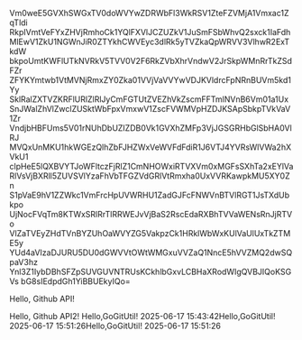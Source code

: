 Vm0weE5GVXhSWGxTV0doWVYwZDRWbFl3WkRSV1ZteFZVMjA1Vmxac1ZqTldi
RkpIVmtVeFYxZHVjRmhoCk1YQlFXVlJCZUZkV1JuSmFSbWhvQ2sxck1IaFdh
MlEwV1ZkU1NGWnJiR0ZTYkhCWVEyc3dlRk5yTVZkaQpWRVV3VlhwR2ExTkdW
bkpoUmtKWFlUTkNVRkV5TVV0V2F6RkZVbXhrVndwV2JrSkpWMnRrTkZSdFZr
ZFYKYmtwb1VtMVNjRmxZY0Zka01VVjVaVVYwVDJKVldrcFpNRnBUVm5kd1Yy
SklRalZXTVZKRFlURlZlRlJyCmFGTUtZVEZhVkZscmFFTmlNVnB6Vm01a1Ux
SnJWalZhVlZwclZUSktWbFpxVmxwV1ZscFVWMVpHZDJKSApSbkpTVkVaV1Zr
VndjbHBFUms5V01rNUhDbUZIZDB0Vk1GVXhZMFp3VjJGSGRHbGlSbHA0VlRJ
MVQxUnMKU1hkWGEzQlhZbFJHZWxVeWVFdFdiR1J6VTJ4YVRsWlVWa2hXVkU1
clpHeE5lQXBVYTJoWFltczFjRlZ1CmNHOWxiRTVXVm0xMGFsSXhTa2xEYlVa
RlVsVjBXRll5ZUVSVlYzaFhVbTFGZVdGRlVtRmxha0UxVVRKawpkMU5XY0Zn
S1pVaE9hV1ZZWkc1VmFrcHpUVWRHU1ZadGJFcFNWVnBTVlRGT1JsTXdUbkpo
UjNocFVqTm8KTWxSRlRrTlRRWEJvVjBaS2RscEdaRXBhTVVaWENsRnJjRTVo
VlZaTVEyZHdTVnBYZUhOaWVYZG5VakpzCk1HRklWbWxKUlVaUlUxTkZTME5y
YUd4aVIzaDJURU5DU0dGWVVtOWtWMGxuVVZaQ1NncE5hVVZMQ2dwSQpaV3hz
Ynl3Z1IybDBhSFZpSUVGUVNTRUsKCkhlbGxvLCBHaXRodWIgQVBJIQoKSGVs
bG8sIEdpdGh1YiBBUEkyIQo=

Hello, Github API!

Hello, Github API2!
Hello,GoGitUtil! 2025-06-17 15:43:42Hello,GoGitUtil! 2025-06-17 15:51:26Hello,GoGitUtil! 2025-06-17 15:51:26